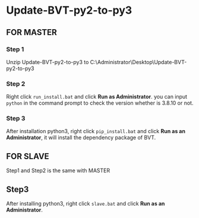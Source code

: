 # Update-BVT-py2-to-py3

## FOR MASTER
### Step 1
Unzip Update-BVT-py2-to-py3 to C:\Administrator\Desktop\Update-BVT-py2-to-py3

### Step 2
Right click `run_install.bat` and click **Run as Administrator**.
you can input `python` in the command prompt to check the version whether is 3.8.10 or not.

### Step 3

After installation python3, right click `pip_install.bat` and click **Run as an Administrator**, it will install the dependency package of BVT.

## FOR SLAVE
Step1 and Step2 is the same with MASTER

## Step3
After installing python3, right click `slave.bat` and click **Run as an Administrator**.
